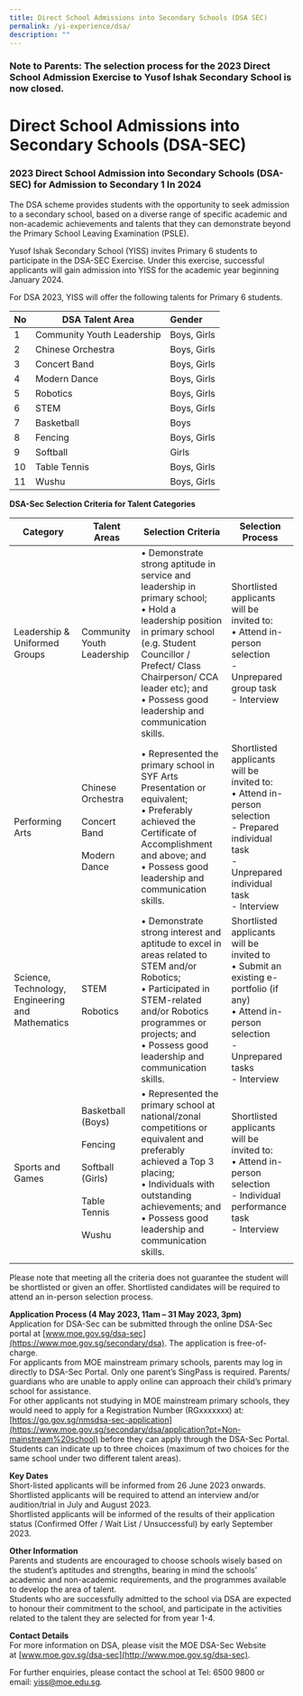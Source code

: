 ```yaml
---
title: Direct School Admissions into Secondary Schools (DSA SEC)
permalink: /yi-experience/dsa/
description: ""
---
```

### Note to Parents: The selection process for the 2023 Direct School Admission Exercise to Yusof Ishak Secondary School is now closed.

# **Direct School Admissions into Secondary Schools (DSA-SEC)**

### 2023 Direct School Admission into Secondary Schools (DSA-SEC) for Admission to Secondary 1 In 2024

The DSA scheme provides students with the opportunity to seek admission to a secondary school, based on a diverse range of specific academic and non-academic achievements and talents that they can demonstrate beyond the Primary School Leaving Examination (PSLE).

Yusof Ishak Secondary School (YISS) invites Primary 6 students to participate in the DSA-SEC Exercise. Under this exercise, successful applicants will gain admission into YISS for the academic year beginning January 2024.

For DSA 2023, YISS will offer the following talents for Primary 6 students.

| No 	| DSA Talent Area 	| Gender 	|
|---	|---	|:---	|
|  1 	| Community Youth Leadership 	| Boys, Girls 	|
|  2 	| Chinese Orchestra  	| Boys, Girls 	|
|  3 	| Concert Band 	| Boys, Girls 	|
|  4 	| Modern Dance 	| Boys, Girls 	|
|  5 	| Robotics 	| Boys, Girls 	|
|  6 	| STEM 	| Boys, Girls 	|
|  7 	| Basketball 	| Boys 	|
|  8 	| Fencing 	| Boys, Girls 	|
|9| Softball|Girls|
|  10 	| Table Tennis 	| Boys, Girls 	|
|  11 	| Wushu 	| Boys, Girls 	|


**DSA-Sec Selection Criteria for Talent Categories**

| Category | Talent Areas | Selection Criteria | Selection Process |
|  ---   |  ---   |  ---   |   ---   |
| Leadership &amp; Uniformed Groups     | Community Youth Leadership     | • Demonstrate strong aptitude in service and leadership in primary school;<br>• Hold a leadership position in primary school (e.g. Student Councillor / Prefect/ Class Chairperson/ CCA leader etc); and<br>• Possess good leadership and communication skills.     | Shortlisted applicants will be invited to:<br>• Attend in-person selection<br>\- Unprepared group task<br>\- Interview |
| Performing Arts     | Chinese Orchestra<br><br>Concert Band<br><br>Modern Dance     | • Represented the primary school in SYF Arts Presentation or equivalent;<br>• Preferably achieved the Certificate of Accomplishment and above; and<br>• Possess good leadership and communication skills.     | Shortlisted applicants will be invited to:<br>• Attend in-person selection<br>\- Prepared individual task<br>\- Unprepared individual task<br>\- Interview    |
| Science, Technology, Engineering and Mathematics     | STEM<br><br>Robotics     | • Demonstrate strong interest and aptitude to excel in areas related to STEM and/or Robotics;<br>• Participated in STEM-related and/or Robotics programmes or projects; and<br>• Possess good leadership and communication skills.     | Shortlisted applicants will be invited to<br>• Submit an existing e-portfolio (if any)<br>• Attend in-person selection<br>\- Unprepared tasks<br>\- Interview    |
| Sports and Games     | Basketball (Boys)<br><br>Fencing<br><br>Softball (Girls)<br><br>Table Tennis<br><br>Wushu     | • Represented the primary school at national/zonal competitions or equivalent and preferably achieved a Top 3 placing;<br>• Individuals with outstanding achievements; and<br>• Possess good leadership and communication skills.     | Shortlisted applicants will be invited to:<br>• Attend in-person selection<br>\- Individual performance task<br>\- Interview    |
|    |    |    |    |
 
Please note that meeting all the criteria does not guarantee the student will be shortlisted or given an offer. Shortlisted candidates will be required to attend an in-person selection process.

**Application Process (4 May 2023, 11am – 31 May 2023, 3pm)**<br>
Application for DSA-Sec can be submitted through the online DSA-Sec portal at [www.moe.gov.sg/dsa-sec](https://www.moe.gov.sg/secondary/dsa). The application is free-of-charge.<br> 
For applicants from MOE mainstream primary schools, parents may log in directly to DSA-Sec Portal. Only one parent’s SingPass is required. Parents/ guardians who are unable to apply online can approach their child’s primary school for assistance.<br>
For other applicants not studying in MOE mainstream primary schools, they would need to apply for a Registration Number (RGxxxxxxx) at: [https://go.gov.sg/nmsdsa-sec-application](https://www.moe.gov.sg/secondary/dsa/application?pt=Non-mainstream%20school) before they can apply through the DSA-Sec Portal. <br>
Students can indicate up to three choices (maximum of two choices for the same school under two different talent areas).

**Key Dates**<br>
Short-listed applicants will be informed from 26 June 2023 onwards.<br>
Shortlisted applicants will be required to attend an interview and/or audition/trial in July and August 2023.<br>
Shortlisted applicants will be informed of the results of their application status (Confirmed Offer / Wait List / Unsuccessful) by early September 2023.

**Other Information**<br>
Parents and students are encouraged to choose schools wisely based on the student’s aptitudes and strengths, bearing in mind the schools’ academic and non-academic requirements, and the programmes available to develop the area of talent.<br>
Students who are successfully admitted to the school via DSA are expected to honour their commitment to the school, and participate in the activities related to the talent they are selected for from year 1-4.

**Contact Details**  
For more information on DSA, please visit the MOE DSA-Sec Website at&nbsp;[www.moe.gov.sg/dsa-sec](http://www.moe.gov.sg/dsa-sec).

For further enquiries, please contact the school at Tel: 6500 9800 or email:&nbsp;[yiss@moe.edu.sg](mailto:yiss@moe.edu.sg)_._